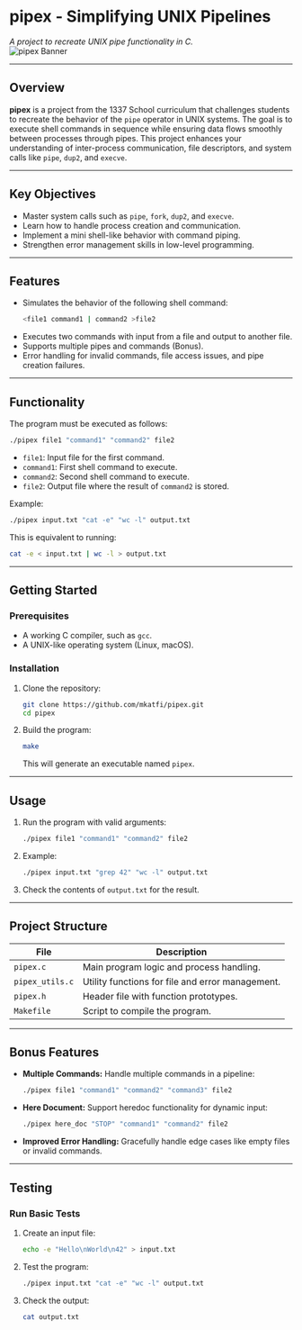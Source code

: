 
# pipex - Simplifying UNIX Pipelines  


*A project to recreate UNIX pipe functionality in C.*  
![pipex Banner](https://github.com/user-attachments/assets/1b8df109-0cd0-450c-8374-d46e7512f52d)


---

## Overview  

**pipex** is a project from the 1337 School curriculum that challenges students to recreate the behavior of the `pipe` operator in UNIX systems. The goal is to execute shell commands in sequence while ensuring data flows smoothly between processes through pipes. This project enhances your understanding of inter-process communication, file descriptors, and system calls like `pipe`, `dup2`, and `execve`.  

---

## Key Objectives  

- Master system calls such as `pipe`, `fork`, `dup2`, and `execve`.  
- Learn how to handle process creation and communication.  
- Implement a mini shell-like behavior with command piping.  
- Strengthen error management skills in low-level programming.  

---

## Features  

- Simulates the behavior of the following shell command:  
  ```bash  
  <file1 command1 | command2 >file2  
  ```  
- Executes two commands with input from a file and output to another file.  
- Supports multiple pipes and commands (Bonus).  
- Error handling for invalid commands, file access issues, and pipe creation failures.  

---

## Functionality  

The program must be executed as follows:  
```bash  
./pipex file1 "command1" "command2" file2  
```  
- `file1`: Input file for the first command.  
- `command1`: First shell command to execute.  
- `command2`: Second shell command to execute.  
- `file2`: Output file where the result of `command2` is stored.  

Example:  
```bash  
./pipex input.txt "cat -e" "wc -l" output.txt  
```  
This is equivalent to running:  
```bash  
cat -e < input.txt | wc -l > output.txt  
```  

---

## Getting Started  

### Prerequisites  

- A working C compiler, such as `gcc`.  
- A UNIX-like operating system (Linux, macOS).  

### Installation  

1. Clone the repository:  
   ```bash  
   git clone https://github.com/mkatfi/pipex.git  
   cd pipex  
   ```  

2. Build the program:  
   ```bash  
   make  
   ```  

   This will generate an executable named `pipex`.  

---

## Usage  

1. Run the program with valid arguments:  
   ```bash  
   ./pipex file1 "command1" "command2" file2  
   ```  

2. Example:  
   ```bash  
   ./pipex input.txt "grep 42" "wc -l" output.txt  
   ```  

3. Check the contents of `output.txt` for the result.  

---

## Project Structure  

| File                  | Description                                      |  
|-----------------------|--------------------------------------------------|  
| `pipex.c`             | Main program logic and process handling.         |  
| `pipex_utils.c`       | Utility functions for file and error management. |  
| `pipex.h`             | Header file with function prototypes.            |  
| `Makefile`            | Script to compile the program.                   |  

---

## Bonus Features  

- **Multiple Commands:** Handle multiple commands in a pipeline:  
  ```bash  
  ./pipex file1 "command1" "command2" "command3" file2  
  ```  
- **Here Document:** Support heredoc functionality for dynamic input:  
  ```bash  
  ./pipex here_doc "STOP" "command1" "command2" file2  
  ```  
- **Improved Error Handling:** Gracefully handle edge cases like empty files or invalid commands.  

---

## Testing  

### Run Basic Tests  
1. Create an input file:  
   ```bash  
   echo -e "Hello\nWorld\n42" > input.txt  
   ```  

2. Test the program:  
   ```bash  
   ./pipex input.txt "cat -e" "wc -l" output.txt  
   ```  

3. Check the output:  
   ```bash  
   cat output.txt  
   ```  
